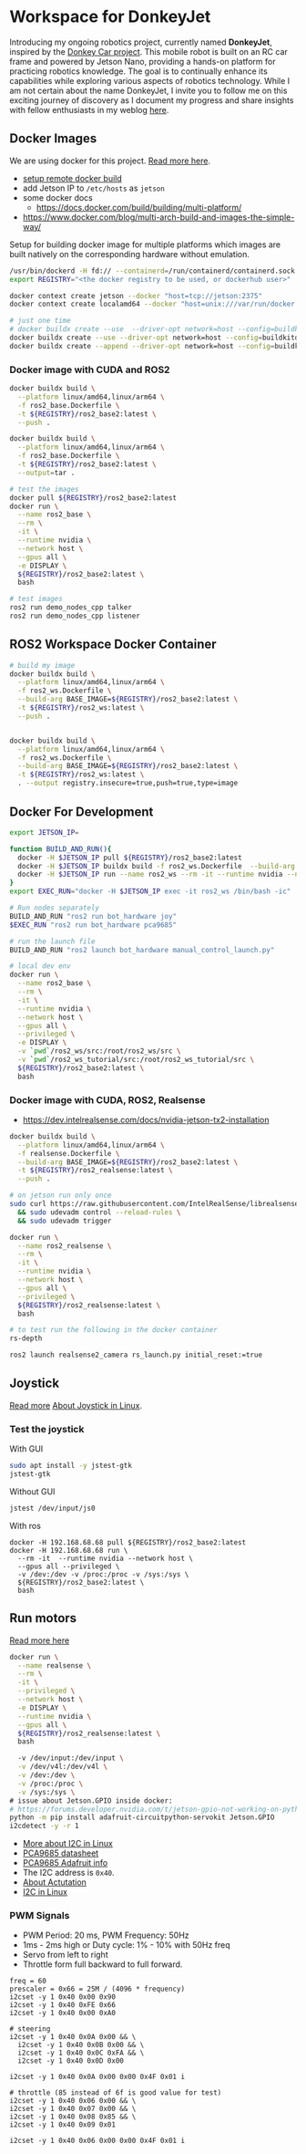 # Workspace for DonkeyJet

Introducing my ongoing robotics project, currently named **DonkeyJet**, inspired by the [Donkey Car project](https://www.donkeycar.com/). This mobile robot is built on an RC car frame and powered by Jetson Nano, providing a hands-on platform for practicing robotics knowledge. The goal is to continually enhance its capabilities while exploring various aspects of robotics technology. While I am not certain about the name DonkeyJet, I invite you to follow me on this exciting journey of discovery as I document my progress and share insights with fellow enthusiasts in my weblog [here](https://www.enthusiasticroboticist.com/).

## Docker Images

We are using docker for this project. [Read more here](https://www.enthusiasticroboticist.com/blog/ros-2-on-jetson-nano-using-docker/).

- [setup remote docker build](https://youtu.be/YX2BSioWyhI)
- add Jetson IP to `/etc/hosts` as `jetson`
- some docker docs
  - https://docs.docker.com/build/building/multi-platform/
- https://www.docker.com/blog/multi-arch-build-and-images-the-simple-way/

Setup for building docker image for multiple platforms which images are built natively on the corresponding hardware without emulation.

```bash
/usr/bin/dockerd -H fd:// --containerd=/run/containerd/containerd.sock
export REGISTRY="<the docker registry to be used, or dockerhub user>"

docker context create jetson --docker "host=tcp://jetson:2375"
docker context create localamd64 --docker "host=unix:///var/run/docker.sock"

# just one time
# docker buildx create --use  --driver-opt network=host --config=buildkitd.toml --name MultiPlatform
docker buildx create --use --driver-opt network=host --config=buildkitd-arm64.toml --name mybuilder jetson
docker buildx create --append --driver-opt network=host --config=buildkitd-amd64.toml --name mybuilder localamd64

```

### Docker image with CUDA and ROS2

```bash
docker buildx build \
  --platform linux/amd64,linux/arm64 \
  -f ros2_base.Dockerfile \
  -t ${REGISTRY}/ros2_base2:latest \
  --push .

docker buildx build \
  --platform linux/amd64,linux/arm64 \
  -f ros2_base.Dockerfile \
  -t ${REGISTRY}/ros2_base2:latest \
  --output=tar .

# test the images
docker pull ${REGISTRY}/ros2_base2:latest
docker run \
  --name ros2_base \
  --rm \
  -it \
  --runtime nvidia \
  --network host \
  --gpus all \
  -e DISPLAY \
  ${REGISTRY}/ros2_base2:latest \
  bash

# test images
ros2 run demo_nodes_cpp talker
ros2 run demo_nodes_cpp listener
```


## ROS2 Workspace Docker Container

```bash
# build my image
docker buildx build \
  --platform linux/amd64,linux/arm64 \
  -f ros2_ws.Dockerfile \
  --build-arg BASE_IMAGE=${REGISTRY}/ros2_base2:latest \
  -t ${REGISTRY}/ros2_ws:latest \
  --push .


docker buildx build \
  --platform linux/amd64,linux/arm64 \
  -f ros2_ws.Dockerfile \
  --build-arg BASE_IMAGE=${REGISTRY}/ros2_base2:latest \
  -t ${REGISTRY}/ros2_ws:latest \
  . --output registry.insecure=true,push=true,type=image
```

## Docker For Development
```bash
export JETSON_IP=

function BUILD_AND_RUN(){
  docker -H $JETSON_IP pull ${REGISTRY}/ros2_base2:latest
  docker -H $JETSON_IP buildx build -f ros2_ws.Dockerfile  --build-arg BASE_IMAGE=${REGISTRY}/ros2_base2:latest   -t ${REGISTRY}/ros2_ws:latest .
  docker -H $JETSON_IP run --name ros2_ws --rm -it --runtime nvidia --network host --gpus all --privileged -e DISPLAY -v /dev:/dev -v /proc:/proc -v /sys:/sys ${REGISTRY}/ros2_ws:latest bash -ic "$@"
}
export EXEC_RUN="docker -H $JETSON_IP exec -it ros2_ws /bin/bash -ic"

# Run nodes separately
BUILD_AND_RUN "ros2 run bot_hardware joy"
$EXEC_RUN "ros2 run bot_hardware pca9685"

# run the launch file
BUILD_AND_RUN "ros2 launch bot_hardware manual_control_launch.py"

# local dev env
docker run \
  --name ros2_base \
  --rm \
  -it \
  --runtime nvidia \
  --network host \
  --gpus all \
  --privileged \
  -e DISPLAY \
  -v `pwd`/ros2_ws/src:/root/ros2_ws/src \
  -v `pwd`/ros2_ws_tutorial/src:/root/ros2_ws_tutorial/src \
  ${REGISTRY}/ros2_base2:latest \
  bash 
```

### Docker image with CUDA, ROS2, Realsense
- https://dev.intelrealsense.com/docs/nvidia-jetson-tx2-installation


```bash
docker buildx build \
  --platform linux/amd64,linux/arm64 \
  -f realsense.Dockerfile \
  --build-arg BASE_IMAGE=${REGISTRY}/ros2_base2:latest \
  -t ${REGISTRY}/ros2_realsense:latest \
  --push .

# on jetson run only once
sudo curl https://raw.githubusercontent.com/IntelRealSense/librealsense/master/config/99-realsense-libusb.rules -o /etc/udev/rules.d/99-realsense-libusb.rules \
  && sudo udevadm control --reload-rules \
  && sudo udevadm trigger

docker run \
  --name ros2_realsense \
  --rm \
  -it \
  --runtime nvidia \
  --network host \
  --gpus all \
  --privileged \
  ${REGISTRY}/ros2_realsense:latest \
  bash

# to test run the following in the docker container
rs-depth

ros2 launch realsense2_camera rs_launch.py initial_reset:=true
```

## Joystick

[Read more](https://www.enthusiasticroboticist.com/blog/using-bluetooth-controller-with-ros-2-on-jetson-nano/)
[About Joystick in Linux](https://opencoursehub.cs.sfu.ca/bfraser/grav-cms/cmpt433/links/files/2022-student-howtos/LinuxJoystick.hLibrary.pdf).

### Test the joystick

With GUI
```bash
sudo apt install -y jstest-gtk
jstest-gtk
```

Without GUI
```bash
jstest /dev/input/js0
```

With ros
```
docker -H 192.168.68.68 pull ${REGISTRY}/ros2_base2:latest
docker -H 192.168.68.68 run \
  --rm -it  --runtime nvidia --network host \
  --gpus all --privileged \
  -v /dev:/dev -v /proc:/proc -v /sys:/sys \
  ${REGISTRY}/ros2_base2:latest \
  bash
```


## Run motors

[Read more here](https://www.enthusiasticroboticist.com/blog/actuation-and-pca9685-with-ros-2-on-jetson-nano/)

```bash
docker run \
  --name realsense \
  --rm \
  -it \
  --privileged \
  --network host \
  -e DISPLAY \
  --runtime nvidia \
  --gpus all \
  ${REGISTRY}/ros2_realsense:latest \
  bash

  -v /dev/input:/dev/input \
  -v /dev/v4l:/dev/v4l \
  -v /dev:/dev \
  -v /proc:/proc \
  -v /sys:/sys \
# issue about Jetson.GPIO inside docker: 
# https://forums.developer.nvidia.com/t/jetson-gpio-not-working-on-python-inside-the-container/180435
python -m pip install adafruit-circuitpython-servokit Jetson.GPIO
i2cdetect -y -r 1
```

- [More about I2C in Linux](https://www.youtube.com/watch?v=-1PHQYRbAm8&ab_channel=Johannes4GNU_Linux)
- [PCA9685 datasheet](https://cdn-shop.adafruit.com/datasheets/PCA9685.pdf)
- [PCA9685 Adafruit info](https://cdn-learn.adafruit.com/downloads/pdf/16-channel-pwm-servo-driver.pdf)
- The I2C address is `0x40`.
- [About Actutation](http://docs.donkeycar.com/parts/actuators/)
- [I2C in Linux](http://embeddedcraft.org/eclinux/linuxi2c.html)

### PWM Signals
- PWM Period: 20 ms, PWM Frequency: 50Hz
- 1ms - 2ms high or Duty cycle: 1% - 10% with 50Hz freq
- Servo from left to right
- Throttle form full backward to full forward.

```
freq = 60
prescaler = 0x66 = 25M / (4096 * frequency)
i2cset -y 1 0x40 0x00 0x90
i2cset -y 1 0x40 0xFE 0x66
i2cset -y 1 0x40 0x00 0xA0

# steering
i2cset -y 1 0x40 0x0A 0x00 && \
  i2cset -y 1 0x40 0x0B 0x00 && \
  i2cset -y 1 0x40 0x0C 0xFA && \
  i2cset -y 1 0x40 0x0D 0x00

i2cset -y 1 0x40 0x0A 0x00 0x00 0x4F 0x01 i

# throttle (85 instead of 6f is good value for test)
i2cset -y 1 0x40 0x06 0x00 && \
i2cset -y 1 0x40 0x07 0x00 && \
i2cset -y 1 0x40 0x08 0x85 && \
i2cset -y 1 0x40 0x09 0x01

i2cset -y 1 0x40 0x06 0x00 0x00 0x4F 0x01 i

```
